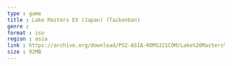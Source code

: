 ```yaml
---
type : game
title : Lake Masters EX (Japan) (Taikenban)
genre : 
format : iso
region : asia
link : https://archive.org/download/PS2-ASIA-ROMS321COM/Lake%20Masters%20EX%20%28Japan%29%20%28Taikenban%29.7z
size : 92MB
---
```

